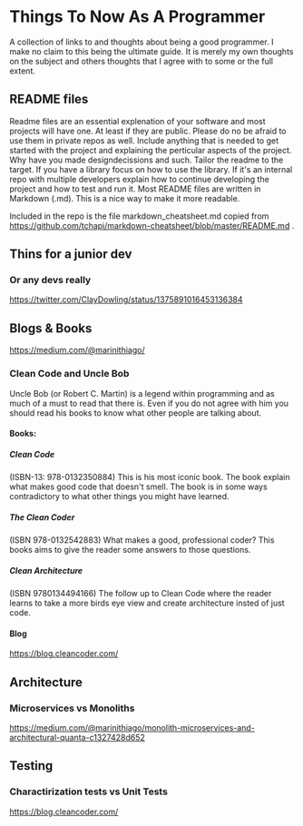 # Things To Now As A Programmer
A collection of links to and thoughts about being a good programmer. I make no claim to this being the ultimate guide. It is merely my own thoughts on the subject and others thoughts that I agree with to some or the full extent.

## README files
Readme files are an essential explenation of your software and most projects will have one. At least if they are public. Please do no be afraid to use them in private repos as well. Include anything that is needed to get started with the project and explaining the perticular aspects of the project. Why have you made designdecissions and such. Tailor the readme to the target. If you have a library focus on how to use the library. If it's an internal repo with multiple developers explain how to continue developing the project and how to test and run it.
Most README files are written in Markdown (.md). This is a nice way to make it more readable.

Included in the repo is the file markdown_cheatsheet.md copied from https://github.com/tchapi/markdown-cheatsheet/blob/master/README.md .

## Thins for a junior dev
### Or any devs really
https://twitter.com/ClayDowling/status/1375891016453136384

## Blogs & Books
https://medium.com/@marinithiago/

### Clean Code and Uncle Bob
Uncle Bob (or Robert C. Martin) is a legend within programming and as much of a must to read that there is. Even if you do not agree with him you should read his books to know what other people are talking about.
#### Books:
##### Clean Code 
(ISBN-13: 978-0132350884) This is his most iconic book. The book explain what makes good code that doesn't smell. The book is in some ways contradictory to what other things you might have learned.
##### The Clean Coder
(ISBN 978-0132542883) What makes a good, professional coder? This books aims to give the reader some answers to those questions.
##### Clean Architecture
(ISBN 9780134494166) The follow up to Clean Code where the reader learns to take a more birds eye view and create architecture insted of just code.
#### Blog
https://blog.cleancoder.com/

## Architecture
### Microservices vs Monoliths
https://medium.com/@marinithiago/monolith-microservices-and-architectural-quanta-c1327428d652

## Testing
### Charactirization tests vs Unit Tests
https://blog.cleancoder.com/
